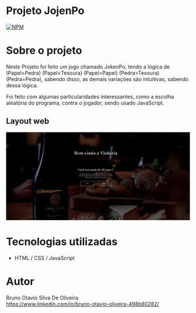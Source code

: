 # Projeto JojenPo 
[![NPM](https://img.shields.io/npm/l/react)](https://github.com/Brunootavioliveira/Jokenpo/blob/main/LICENSE) 

# Sobre o projeto

Neste Projeto foi feito um jogo chamado JokenPo, tendo a lógica de (Papel>Pedra) (Papel<Tesoura) (Papel=Papel) (Pedra>Tesoura) (Pedra=Pedra), sabendo disso, as demais variações são intuitivas, sabendo dessa lógica.<br>

Foi feito com algumas particularidades interessantes, como a escolha aleatória do programa, contra o jogador, sendo usado JavaScript.

## Layout web
![Web 1](https://github.com/Brunootavioliveira/Vinheria_projeto/blob/main/web_img1/web_vinheria_bemvindo1.png)

# Tecnologias utilizadas

- HTML / CSS / JavaScript

# Autor

Bruno Otavio Silva De Oliveira<br>
https://www.linkedin.com/in/bruno-otavio-oliveira-498b80282/